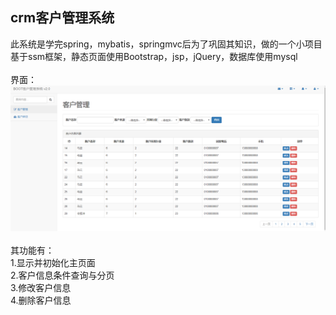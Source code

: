 ## crm客户管理系统<br>
此系统是学完spring，mybatis，springmvc后为了巩固其知识，做的一个小项目<br>
基于ssm框架，静态页面使用Bootstrap，jsp，jQuery，数据库使用mysql<br>
<br>
界面：<br>
![crm界面图片](https://github.com/PAcee1/crm/blob/master/pic/crm.png)
<br><br>
其功能有：<br>
  1.显示并初始化主页面<br>
  2.客户信息条件查询与分页<br>
  3.修改客户信息<br>
  4.删除客户信息<br>

